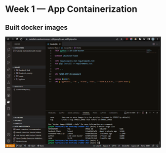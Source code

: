 # Week 1 — App Containerization

## Built docker images
![Docker image list on gitpod.io](assets/DockerImagelist.png)
